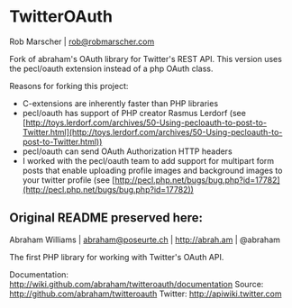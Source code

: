 TwitterOAuth
============

Rob Marscher | rob@robmarscher.com

Fork of abraham's OAuth library for Twitter's REST API. This version uses the pecl/oauth extension instead of a php OAuth class.

Reasons for forking this project:

* C-extensions are inherently faster than PHP libraries
* pecl/oauth has support of PHP creator Rasmus Lerdorf 
  (see [http://toys.lerdorf.com/archives/50-Using-pecloauth-to-post-to-Twitter.html](http://toys.lerdorf.com/archives/50-Using-pecloauth-to-post-to-Twitter.html))
* pecl/oauth can send OAuth Authorization HTTP headers
* I worked with the pecl/oauth team to add support for multipart form posts 
  that enable uploading profile images and background images to your twitter profile 
  (see [http://pecl.php.net/bugs/bug.php?id=17782](http://pecl.php.net/bugs/bug.php?id=17782))

Original README preserved here:
-------------------------------

Abraham Williams | abraham@poseurte.ch | http://abrah.am | @abraham

The first PHP library for working with Twitter's OAuth API.

Documentation: http://wiki.github.com/abraham/twitteroauth/documentation 
Source: http://github.com/abraham/twitteroauth
Twitter: http://apiwiki.twitter.com
